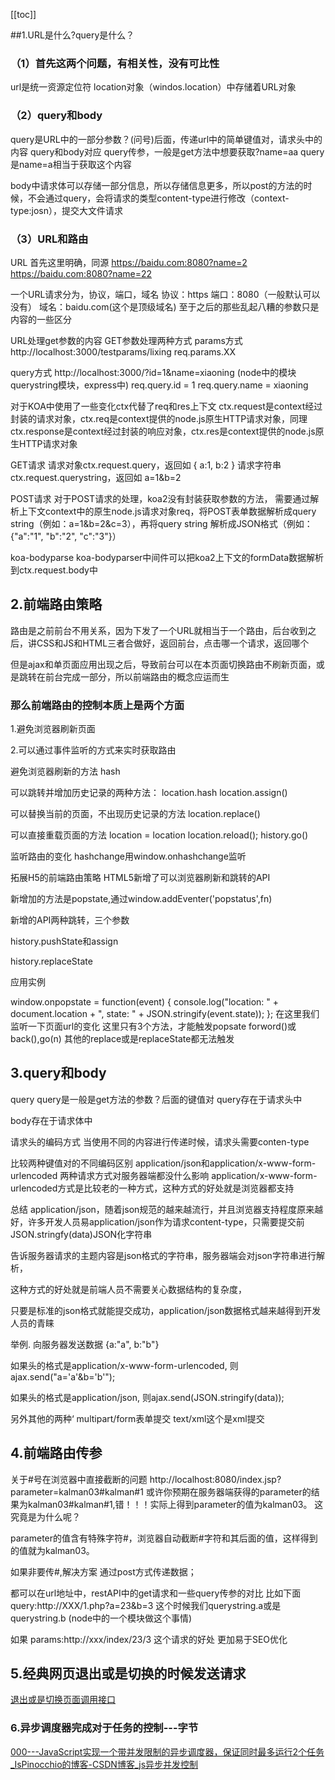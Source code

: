 [[toc]]  


##1.URL是什么?query是什么？
### （1）首先这两个问题，有相关性，没有可比性
url是统一资源定位符
location对象（windos.location）中存储着URL对象

### （2）query和body
query是URL中的一部分参数？(问号)后面，传递url中的简单键值对，请求头中的内容
query和body对应
query传参，一般是get方法中想要获取?name=aa
query是name=a相当于获取这个内容

body中请求体可以存储一部分信息，所以存储信息更多，所以post的方法的时候，不会通过query，会将请求的类型content-type进行修改（context-type:josn），提交大文件请求

### （3）URL和路由
URL
首先这里明确，同源
https://baidu.com:8080?name=2
https://baidu.com:8080?name=22

一个URL请求分为，协议，端口，域名
协议：https
端口：8080（一般默认可以没有）
域名：baidu.com(这个是顶级域名)
至于之后的那些乱起八糟的参数只是内容的一些区分

URL处理get参数的内容
GET参数处理两种方式
params方式
http://localhost:3000/testparams/lixing
req.params.XX

query方式
http://localhost:3000/?id=1&name=xiaoning
(node中的模块querystring模块，express中)
req.query.id = 1
req.query.name = xiaoning

对于KOA中使用了一些变化ctx代替了req和res上下文
ctx.request是context经过封装的请求对象，ctx.req是context提供的node.js原生HTTP请求对象，同理ctx.response是context经过封装的响应对象，ctx.res是context提供的node.js原生HTTP请求对象

GET请求
请求对象ctx.request.query，返回如 { a:1, b:2 }
请求字符串 ctx.request.querystring，返回如 a=1&b=2

POST请求
对于POST请求的处理，koa2没有封装获取参数的方法，
需要通过解析上下文context中的原生node.js请求对象req，将POST表单数据解析成query string（例如：a=1&b=2&c=3），再将query string 解析成JSON格式（例如：{"a":"1", "b":"2", "c":"3"}）

koa-bodyparse
koa-bodyparser中间件可以把koa2上下文的formData数据解析到ctx.request.body中

## 2.前端路由策略
路由是之前前台不用关系，因为下发了一个URL就相当于一个路由，后台收到之后，讲CSS和JS和HTML三者合做好，返回前台，点击哪一个请求，返回哪个

但是ajax和单页面应用出现之后，导致前台可以在本页面切换路由不刷新页面，或是跳转在前台完成一部分，所以前端路由的概念应运而生

### 那么前端路由的控制本质上是两个方面

1.避免浏览器刷新页面

2.可以通过事件监听的方式来实时获取路由

避免浏览器刷新的方法
hash

可以跳转并增加历史记录的两种方法：
location.hash
location.assign()

可以替换当前的页面，不出现历史记录的方法
location.replace()

可以直接重载页面的方法
location = location
location.reload();
history.go()

监听路由的变化
hashchange用window.onhashchange监听

拓展H5的前端路由策略
HTML5新增了可以浏览器刷新和跳转的API

新增加的方法是popstate,通过window.addEventer('popstatus',fn)

新增的API两种跳转，三个参数

history.pushState和assign

history.replaceState

应用实例

window.onpopstate = function(event) {
  console.log("location: " + document.location + ", state: " + JSON.stringify(event.state));
};
在这里我们监听一下页面url的变化
这里只有3个方法，才能触发popsate
forword()或back(),go(n) 
其他的replace或是replaceState都无法触发










## 3.query和body
query
query是一般是get方法的参数？后面的键值对
query存在于请求头中

body存在于请求体中

请求头的编码方式
当使用不同的内容进行传递时候，请求头需要conten-type

比较两种键值对的不同编码区别
application/json和application/x-www-form-urlencoded
两种请求方式对服务器端都没什么影响
application/x-www-form-urlencoded方式是比较老的一种方式，这种方式的好处就是浏览器都支持

总结
application/json，随着json规范的越来越流行，并且浏览器支持程度原来越好，许多开发人员易application/json作为请求content-type，只需要提交前JSON.stringfy(data)JSON化字符串

告诉服务器请求的主题内容是json格式的字符串，服务器端会对json字符串进行解析，

这种方式的好处就是前端人员不需要关心数据结构的复杂度，

只要是标准的json格式就能提交成功，application/json数据格式越来越得到开发人员的青睐

举例. 向服务器发送数据 {a:"a", b:"b"}

如果头的格式是application/x-www-form-urlencoded,  则ajax.send("a='a'&b='b'");

如果头的格式是application/json, 则ajax.send(JSON.stringify(data));


另外其他的两种‘
multipart/form表单提交
text/xml这个是xml提交

## 4.前端路由传参
关于#号在浏览器中直接截断的问题
http://localhost:8080/index.jsp?parameter=kalman03#kalman#1
或许你预期在服务器端获得的parameter的结果为kalman03#kalman#1,错！！！实际上得到parameter的值为kalman03。
这究竟是为什么呢？

parameter的值含有特殊字符#，浏览器自动截断#字符和其后面的值，这样得到的值就为kalman03。

如果非要传#,解决方案
通过post方式传递数据；

都可以在url地址中，restAPI中的get请求和一些query传参的对比
比如下面
query:http://XXX/1.php?a=23&b=3
这个时候我们querystring.a或是querystring.b
(node中的一个模块做这个事情)

如果
params:http://xxx/index/23/3
这个请求的好处
更加易于SEO优化


## 5.经典网页退出或是切换的时候发送请求
[退出或是切换页面调用接口](https://app.yinxiang.com/shard/s37/nl/24388549/fb8a539c-bdef-4d80-86c1-c6ddab942a3d)


### 6.异步调度器完成对于任务的控制---字节
[000---JavaScript实现一个带并发限制的异步调度器，保证同时最多运行2个任务_IsPinocchio的博客-CSDN博客_js异步并发控制](https://app.yinxiang.com/shard/s37/nl/24388549/e8707d44-3f76-4b1d-a96b-6628aff6796d)